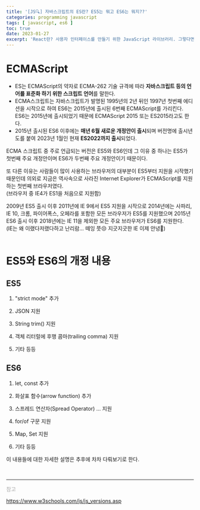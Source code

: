 ```yaml
---
title: '[JS🔍] 자바스크립트의 ES란? ES5는 뭐고 ES6는 뭐지??'
categories: programming javascript
tags: [ javascript, es6 ]
toc: true
date: 2023-01-27
excerpt: 'React란? 사용자 인터페이스를 만들기 위한 JavaScript 라이브러리. 그렇다면 Angular, Vue.js와의 차이점은 무엇일까'
---
```

# ECMAScript
* ES는 ECMAScript의 약자로 ECMA-262 기술 규격에 따라 **자바스크립트 등의 언어를 표준화 하기 위한 스크립트 언어**를 말한다.   
* ECMA스크립트는 자바스크립트가 발명된 1995년의 2년 뒤인 1997년 첫번째 에디션을 시작으로 하여 ES6는 2015년에 출시된 6번째 ECMAScript를 가리킨다. ES6는 2015년에 출시되었기 때문에 ECMAScript 2015 또는 ES2015라고도 한다.  
* 2015년 출시된 ES6 이후에는 **매년 6월 새로운 개정안이 출시**되며 버전명에 출시년도를 붙여 2023년 1월인 현재 **ES2022까지 출시**되었다.

ECMA 스크립트 중 주로 언급되는 버전은 ES5와 ES6인데 그 이유 중 하나는 ES5가 첫번째 주요 개정안이며 ES6가 두번째 주요 개정안이기 때문이다.

또 다른 이유는 사람들이 많이 사용하는 브라우저의 대부분이 ES5부터 지원을 시작했기 때문인데 의외로 지금은 역사속으로 사라진 Internet Explorer가 ECMAScript를 지원하는 첫번째 브라우저였다.  
(브라우저 중 IE4가 ES1을 처음으로 지원함)

2009년 ES5 출시 이후 2011년에 IE 9에서 ES5 지원을 시작으로 2014년에는 사파리, IE 10, 크롬, 파이어폭스, 오페라를 포함한 모든 브라우저가 ES5를 지원했으며 2015년 ES6 출시 이후 2018년에는 IE 11을 제외한 모든 주요 브라우저가 ES6를 지원한다.  
(IE는 왜 이랬다저랬다하고 난리람... 떼잉 쯧😒 지긋지긋한 IE 이제 안녕🙋)
<br/>
<br/>
# ES5와 ES6의 개정 내용
## ES5
1. "strict mode" 추가

2. JSON 지원

3. String trim() 지원

4. 객체 리터럴에 후행 콤마(trailing comma) 지원

5. 기타 등등

## ES6
1. let, const 추가

2. 화살표 함수(arrow function) 추가

3. 스프레드 연산자(Spread Operator) ... 지원

4. for/of 구문 지원

5. Map, Set 지원

6. 기타 등등

이 내용들에 대한 자세한 설명은 추후에 차차 다뤄보기로 한다.

<br/>

---

<div style="font-size:14px;color:#aaa">
<p>참고</p>
<p><a href="https://www.w3schools.com/js/js_versions.asp" target="_blank">https://www.w3schools.com/js/js_versions.asp</a></p>
<div>